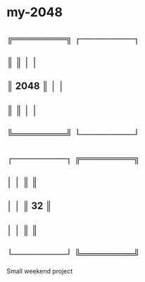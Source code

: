 # my-2048

## ╔════════╗ ┌────────┐
## ║        ║ │        │
## ║  2048  ║ │        │
## ║        ║ │        │
## ╚════════╝ └────────┘
## ┌────────┐ ╔════════╗
## │        │ ║        ║
## │        │ ║   32   ║
## │        │ ║        ║
## └────────┘ ╚════════╝

Small weekend project
